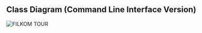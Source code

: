 <h2>Class Diagram (Command Line Interface Version)</h2>

![FILKOM TOUR](https://github.com/elginbrian/PEMLAN-FILKOM-TOUR/assets/132267129/98db7efc-7093-43f9-acb6-2fae1637b279)
